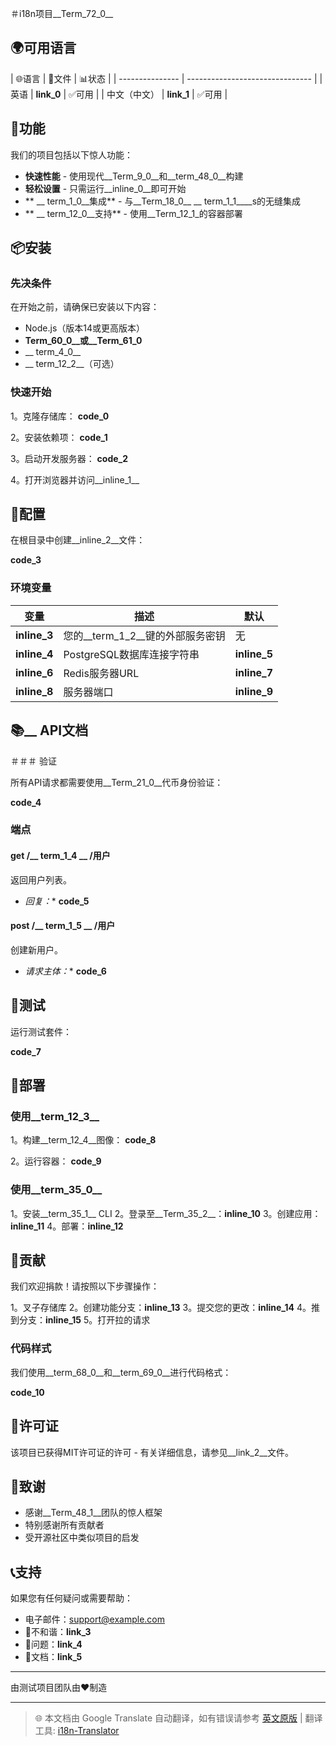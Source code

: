 ＃i18n项目__Term_72_0__
## 🌍可用语言

| 🌐语言 | 📄文件 | 📊状态 |
| --------------- | ------------------------------- |
| 英语 | __link_0__ | ✅可用 |
| 中文（中文） | __link_1__ | ✅可用 |

## 🚀功能

我们的项目包括以下惊人功能：

 -  **快速性能**  - 使用现代__Term_9_0__和__term_48_0__构建
 -  **轻松设置**  - 只需运行__inline_0__即可开始
 -  ** __ term_1_0__集成**  - 与__Term_18_0__ __ term_1_1____s的无缝集成
 -  ** __ term_12_0__支持**  - 使用__Term_12_1_的容器部署

## 📦安装

### 先决条件

在开始之前，请确保已安装以下内容：

- Node.js（版本14或更高版本）
- __Term_60_0__或__Term_61_0__
- __ term_4_0__
- __ term_12_2__（可选）

### 快速开始

1。克隆存储库：
__code_0__

2。安装依赖项：
__code_1__

3。启动开发服务器：
__code_2__

4。打开浏览器并访问__inline_1__

## 🔧配置

在根目录中创建__inline_2__文件：

__code_3__

### 环境变量

| 变量 | 描述 | 默认 |
| ----------- | ---------------- | ----------- |
| __inline_3__ | 您的__term_1_2__键的外部服务密钥 | 无 |
| __inline_4__ | PostgreSQL数据库连接字符串 | __inline_5__ |
| __inline_6__ | Redis服务器URL | __inline_7__ |
| __inline_8__ | 服务器端口 | __inline_9__ |

## 📚__ API文档

＃＃＃ 验证

所有API请求都需要使用__Term_21_0__代币身份验证：

__code_4__

### 端点

#### get /__ term_1_4 __ /用户

返回用户列表。

* *回复：**
__code_5__

#### post /__ term_1_5 __ /用户

创建新用户。

* *请求主体：**
__code_6__

## 🧪测试

运行测试套件：

__code_7__

## 🚀部署

### 使用__term_12_3__

1。构建__term_12_4__图像：
__code_8__

2。运行容器：
__code_9__

### 使用__term_35_0__

1。安装__term_35_1__ CLI
2。登录至__Term_35_2__：__inline_10__
3。创建应用：__inline_11__
4。部署：__inline_12__

## 🤝贡献

我们欢迎捐款！请按照以下步骤操作：

1。叉子存储库
2。创建功能分支：__inline_13__
3。提交您的更改：__inline_14__
4。推到分支：__inline_15__
5。打开拉的请求

### 代码样式

我们使用__term_68_0__和__term_69_0__进行代码格式：

__code_10__

## 📄许可证

该项目已获得MIT许可证的许可 - 有关详细信息，请参见__link_2__文件。

## 🙏致谢

 - 感谢__Term_48_1__团队的惊人框架
 - 特别感谢所有贡献者
 - 受开源社区中类似项目的启发

## 📞支持

如果您有任何疑问或需要帮助：

 - 电子邮件：support@example.com
 - 💬不和谐：__link_3__
 - 🐛问题：__link_4__
 - 📖文档：__link_5__

- --

由测试项目团队由❤️制造

---
> 🌐 本文档由 Google Translate 自动翻译，如有错误请参考 [英文原版](./README_en.md) | 翻译工具: [i18n-Translator](https://github.com/1038lab/i18n-Translator)

<!-- AUTO-TRANSLATED -->